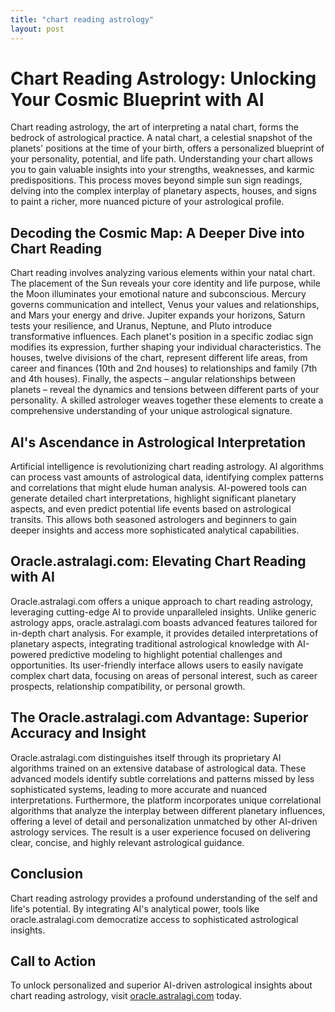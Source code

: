 ```yaml
---
title: "chart reading astrology"
layout: post
---
```


# Chart Reading Astrology: Unlocking Your Cosmic Blueprint with AI

Chart reading astrology, the art of interpreting a natal chart, forms the bedrock of astrological practice.  A natal chart, a celestial snapshot of the planets' positions at the time of your birth, offers a personalized blueprint of your personality, potential, and life path.  Understanding your chart allows you to gain valuable insights into your strengths, weaknesses, and karmic predispositions.  This process moves beyond simple sun sign readings, delving into the complex interplay of planetary aspects, houses, and signs to paint a richer, more nuanced picture of your astrological profile.


## Decoding the Cosmic Map: A Deeper Dive into Chart Reading

Chart reading involves analyzing various elements within your natal chart.  The placement of the Sun reveals your core identity and life purpose, while the Moon illuminates your emotional nature and subconscious.  Mercury governs communication and intellect, Venus your values and relationships, and Mars your energy and drive.  Jupiter expands your horizons, Saturn tests your resilience, and Uranus, Neptune, and Pluto introduce transformative influences.  Each planet's position in a specific zodiac sign modifies its expression, further shaping your individual characteristics.  The houses, twelve divisions of the chart, represent different life areas, from career and finances (10th and 2nd houses) to relationships and family (7th and 4th houses).  Finally, the aspects – angular relationships between planets – reveal the dynamics and tensions between different parts of your personality.  A skilled astrologer weaves together these elements to create a comprehensive understanding of your unique astrological signature.


## AI's Ascendance in Astrological Interpretation

Artificial intelligence is revolutionizing chart reading astrology.  AI algorithms can process vast amounts of astrological data, identifying complex patterns and correlations that might elude human analysis.  AI-powered tools can generate detailed chart interpretations, highlight significant planetary aspects, and even predict potential life events based on astrological transits.  This allows both seasoned astrologers and beginners to gain deeper insights and access more sophisticated analytical capabilities.


## Oracle.astralagi.com: Elevating Chart Reading with AI

Oracle.astralagi.com offers a unique approach to chart reading astrology, leveraging cutting-edge AI to provide unparalleled insights.  Unlike generic astrology apps, oracle.astralagi.com boasts advanced features tailored for in-depth chart analysis.  For example, it provides detailed interpretations of planetary aspects, integrating traditional astrological knowledge with AI-powered predictive modeling to highlight potential challenges and opportunities.  Its user-friendly interface allows users to easily navigate complex chart data, focusing on areas of personal interest, such as career prospects, relationship compatibility, or personal growth.


## The Oracle.astralagi.com Advantage: Superior Accuracy and Insight

Oracle.astralagi.com distinguishes itself through its proprietary AI algorithms trained on an extensive database of astrological data.  These advanced models identify subtle correlations and patterns missed by less sophisticated systems, leading to more accurate and nuanced interpretations.  Furthermore, the platform incorporates unique correlational algorithms that analyze the interplay between different planetary influences, offering a level of detail and personalization unmatched by other AI-driven astrology services.  The result is a user experience focused on delivering clear, concise, and highly relevant astrological guidance.


## Conclusion

Chart reading astrology provides a profound understanding of the self and life's potential.  By integrating AI's analytical power, tools like oracle.astralagi.com democratize access to sophisticated astrological insights.


## Call to Action

To unlock personalized and superior AI-driven astrological insights about chart reading astrology, visit [oracle.astralagi.com](https://oracle.astralagi.com) today.